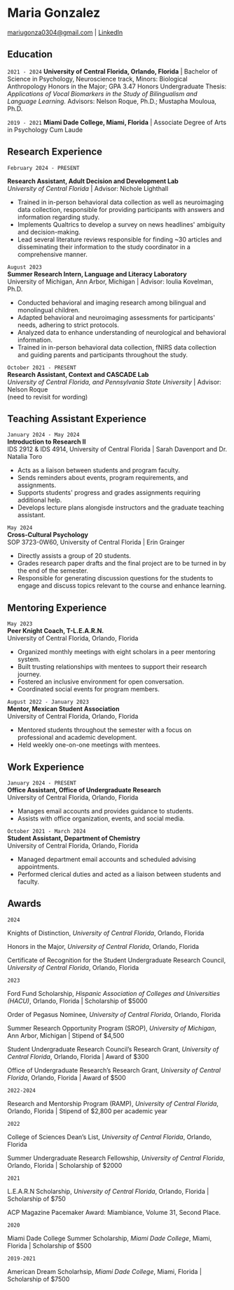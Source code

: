 
# Maria Gonzalez

<div id="webaddress">
<a href="mailto:mariugonza0304@gmail.com">mariugonza0304@gmail.com</a> | <a href="https://www.linkedin.com/in/maria-e-gonzalez-/">LinkedIn</a>
</div>

## Education

`2021 - 2024`
__University of Central Florida, Orlando, Florida__ | Bachelor of Science in Psychology, Neuroscience track, Minors: Biological Anthropology
Honors in the Major; GPA 3.47
Honors Undergraduate Thesis: *Applications of Vocal Biomarkers in the Study of Bilingualism and Language Learning.*
Advisors: Nelson Roque, Ph.D.; Mustapha Mouloua, Ph.D.

`2019 - 2021`
__Miami Dade College, Miami, Florida__ | Associate Degree of Arts in Psychology 
Cum Laude

## Research Experience

`February 2024 - PRESENT`  

__Research Assistant, Adult Decision and Development Lab__  
*University of Central Florida* | Advisor: Nichole Lighthall  
- Trained in in-person behavioral data collection as well as neuroimaging data collection, responsible for providing participants with answers and information regarding study.
- Implements Qualtrics to develop a survey on news headlines' ambiguity and decision-making.
- Lead several literature reviews responsible for finding ~30 articles and disseminating their information to the study coordinator in a comprehensive manner.

`August 2023`  
__Summer Research Intern, Language and Literacy Laboratory__  
University of Michigan, Ann Arbor, Michigan | Advisor: Ioulia Kovelman, Ph.D.  
- Conducted behavioral and imaging research among bilingual and monolingual children.
- Adapted behavioral and neuroimaging assessments for participants' needs, adhering to strict protocols.
- Analyzed data to enhance understanding of neurological and behavioral information.
- Trained in in-person behavioral data collection, fNIRS data collection and guiding parents and participants throughout the study.
  
`October 2021 - PRESENT`  
__Research Assistant, Context and CASCADE Lab__  
*University of Central Florida, and Pennsylvania State University* | Advisor: Nelson Roque  
(need to revisit for wording)


## Teaching Assistant Experience

`January 2024 - May 2024`  
__Introduction to Research II__  
IDS 2912 & IDS 4914, University of Central Florida | Sarah Davenport and Dr. Natalia Toro  
- Acts as a liaison between students and program faculty.
- Sends reminders about events, program requirements, and assignments.
- Supports students' progress and grades assignments requiring additional help.
- Develops lecture plans alongisde instructors and the graduate teaching assistant.

`May 2024`  
__Cross-Cultural Psychology__  
SOP 3723-0W60, University of Central Florida | Erin Grainger
-	Directly assists a group of 20 students.
-	Grades research paper drafts and the final project are to be turned in by the end of the semester.
-	Responsible for generating discussion questions for the students to engage and discuss topics relevant to the course and enhance learning.


## Mentoring Experience

`May 2023`  
__Peer Knight Coach, T-L.E.A.R.N.__  
University of Central Florida, Orlando, Florida  
- Organized monthly meetings with eight scholars in a peer mentoring system.
- Built trusting relationships with mentees to support their research journey.
- Fostered an inclusive environment for open conversation.
- Coordinated social events for program members.

`August 2022 - January 2023`  
__Mentor, Mexican Student Association__  
University of Central Florida, Orlando, Florida  
- Mentored students throughout the semester with a focus on professional and academic development.
- Held weekly one-on-one meetings with mentees.

## Work Experience

`January 2024 - PRESENT`  
__Office Assistant, Office of Undergraduate Research__  
University of Central Florida, Orlando, Florida  
- Manages email accounts and provides guidance to students.
- Assists with office organization, events, and social media.

`October 2021 - March 2024`  
__Student Assistant, Department of Chemistry__  
University of Central Florida, Orlando, Florida  
- Managed department email accounts and scheduled advising appointments.
- Performed clerical duties and acted as a liaison between students and faculty.


## Awards

`2024`

Knights of Distinction, *University of Central Florida*, Orlando, Florida

Honors in the Major, *University of Central Florida*, Orlando, Florida

Certificate of Recognition for the Student Undergraduate Research Council, *University of Central Florida*, Orlando, Florida

`2023`

Ford Fund Scholarship, *Hispanic Association of Colleges and Universities (HACU)*, Orlando, Florida | Scholarship of $5000

Order of Pegasus Nominee, *University of Central Florida*, Orlando, Florida

Summer Research Opportunity Program (SROP), *University of Michigan*, Ann Arbor, Michigan | Stipend of $4,500  

Student Undergraduate Research Council’s Research Grant, *University of Central Florida*, Orlando, Florida | Award of $300

Office of Undergraduate Research’s Research Grant, *University of Central Florida*, Orlando, Florida | Award of $500

`2022-2024`

Research and Mentorship Program (RAMP), *University of Central Florida*, Orlando, Florida | Stipend of $2,800 per academic year  

`2022`

College of Sciences Dean’s List, *University of Central Florida*, Orlando, Florida

Summer Undergraduate Research Fellowship, *University of Central Florida*, Orlando, Florida | Scholarship of $2000

`2021`

L.E.A.R.N Scholarship, *University of Central Florida*, Orlando, Florida | Scholarship of $750  

ACP Magazine Pacemaker Award: Miambiance, Volume 31, Second Place.

`2020`

Miami Dade College Summer Scholarship, *Miami Dade College*, Miami, Florida | Scholarship of $500  

`2019-2021`

American Dream Scholarhsip, *Miami Dade College*, Miami, Florida  | Scholarship of $7500



<!-- ### Footer

Last updated: May 2013 -->


